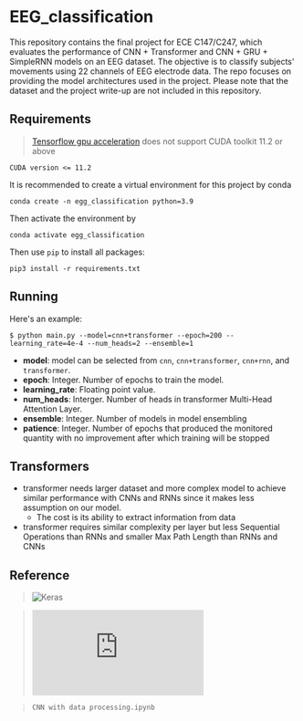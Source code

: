 # EEG_classification
This repository contains the final project for ECE C147/C247, which evaluates the performance of CNN + Transformer and CNN + GRU + SimpleRNN models on an EEG dataset. The objective is to classify subjects' movements using 22 channels of EEG electrode data. The repo focuses on providing the model architectures used in the project. Please note that the dataset and the project write-up are not included in this repository.


## Requirements
> [Tensorflow gpu acceleration](https://www.tensorflow.org/install/gpu?hl=zh-cn) does not support CUDA toolkit 11.2 or above
```
CUDA version <= 11.2
```

It is recommended to create a virtual environment for this project by conda
```
conda create -n egg_classification python=3.9
```
Then activate the environment by 
```
conda activate egg_classification
```
Then use `pip` to install all packages:
```
pip3 install -r requirements.txt
```
## Running
Here's an example:
```
$ python main.py --model=cnn+transformer --epoch=200 --learning_rate=4e-4 --num_heads=2 --ensemble=1
```
- **model**: model can be selected from `cnn`, `cnn+transformer`, `cnn+rnn`, and `transformer`.
- **epoch**: Integer. Number of epochs to train the model. 
- **learning_rate**: Floating point value.
- **num_heads**: Interger. Number of heads in transformer Multi-Head Attention Layer.
- **ensemble**: Integer. Number of models in model ensembling
- **patience**: Integer. Number of epochs that produced the monitored quantity with no improvement after which training will be stopped

## Transformers
* transformer needs larger dataset and more complex model to achieve similar performance with CNNs and RNNs since it makes less assumption on our model. 
  * The cost is its ability to extract information from data
* transformer requires similar complexity per layer but less Sequential Operations than RNNs and smaller Max Path Length than RNNs and CNNs

## Reference
> ![Keras](https://keras.io)

> ![BCI Competition 2008 – Graz data set A](https://www.bbci.de/competition/iv/desc_2a.pdf)

> `CNN with data processing.ipynb`

